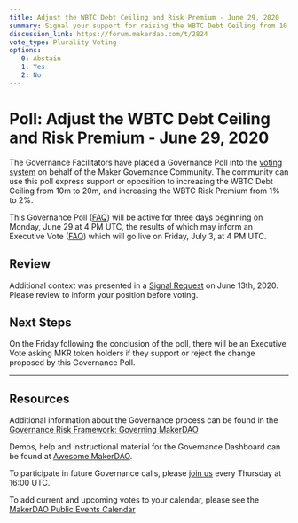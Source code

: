 ```yaml
---
title: Adjust the WBTC Debt Ceiling and Risk Premium - June 29, 2020
summary: Signal your support for raising the WBTC Debt Ceiling from 10 to 20 million and the WBTC Risk Premium from 1% to 2%.
discussion_link: https://forum.makerdao.com/t/2824
vote_type: Plurality Voting
options:
   0: Abstain
   1: Yes
   2: No
---
```

# Poll: Adjust the WBTC Debt Ceiling and Risk Premium - June 29, 2020

The Governance Facilitators have placed a Governance Poll into the [voting system](https://vote.makerdao.com/polling) on behalf of the Maker Governance Community. The community can use this poll express support or opposition to increasing the WBTC Debt Ceiling from 10m to 20m, and increasing the WBTC Risk Premium from 1% to 2%.

This Governance Poll ([FAQ](https://community-development.makerdao.com/governance/governance#is-there-more-than-one-type-of-vote)) will be active for three days beginning on Monday, June 29 at 4 PM UTC, the results of which may inform an Executive Vote ([FAQ](https://community-development.makerdao.com/governance/governance#what-is-continuous-approval-voting)) which will go live on Friday, July 3, at 4 PM UTC.

## Review

Additional context was presented in a [Signal Request](https://forum.makerdao.com/t/2824) on June 13th, 2020. Please review to inform your position before voting.

## Next Steps

On the Friday following the conclusion of the poll, there will be an Executive Vote asking MKR token holders if they support or reject the change proposed by this Governance Poll.

---

## Resources

Additional information about the Governance process can be found in the [Governance Risk Framework: Governing MakerDAO](https://community-development.makerdao.com/governance/governance-risk-framework)

Demos, help and instructional material for the Governance Dashboard can be found at [Awesome MakerDAO](https://awesome.makerdao.com/#voting).

To participate in future Governance calls, please [join us](https://community-development.makerdao.com/governance/governance-and-risk-meetings) every Thursday at 16:00 UTC.

To add current and upcoming votes to your calendar, please see the [MakerDAO Public Events Calendar](https://calendar.google.com/calendar/embed?src=makerdao.com_3efhm2ghipksegl009ktniomdk%40group.calendar.google.com&ctz=America%2FLos_Angeles)
